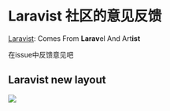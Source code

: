 # Laravist 社区的意见反馈

[Laravist](https://laravist.com): Comes From **Larav**el And Art**ist**

在issue中反馈意见吧

## Laravist new layout

![](https://dn-laravist.qbox.me/laravist-v2ex-small.jpg)
